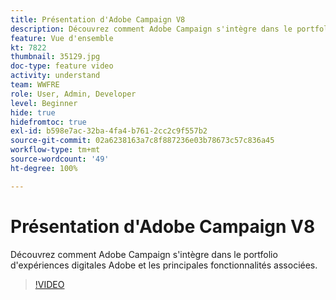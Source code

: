 ```yaml
---
title: Présentation d'Adobe Campaign V8
description: Découvrez comment Adobe Campaign s'intègre dans le portfolio d'expériences digitales Adobe et les principales fonctionnalités associées.
feature: Vue d'ensemble
kt: 7822
thumbnail: 35129.jpg
doc-type: feature video
activity: understand
team: WWFRE
role: User, Admin, Developer
level: Beginner
hide: true
hidefromtoc: true
exl-id: b598e7ac-32ba-4fa4-b761-2cc2c9f557b2
source-git-commit: 02a6238163a7c8f887236e03b78673c57c836a45
workflow-type: tm+mt
source-wordcount: '49'
ht-degree: 100%

---
```


# Présentation d&#39;Adobe Campaign V8

Découvrez comment Adobe Campaign s&#39;intègre dans le portfolio d&#39;expériences digitales Adobe et les principales fonctionnalités associées.

>[!VIDEO](https://video.tv.adobe.com/v/35129?quality=12)
